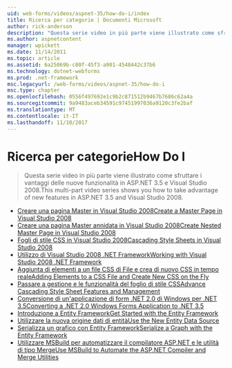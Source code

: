 ```yaml
---
uid: web-forms/videos/aspnet-35/how-do-i/index
title: Ricerca per categorie | Documenti Microsoft
author: rick-anderson
description: "Questa serie video in più parte viene illustrato come sfruttare i vantaggi delle nuove funzionalità in ASP.NET 3.5 e Visual Studio 2008."
ms.author: aspnetcontent
manager: wpickett
ms.date: 11/14/2011
ms.topic: article
ms.assetid: 6a25069b-c80f-45f3-a901-4548442c37b6
ms.technology: dotnet-webforms
ms.prod: .net-framework
msc.legacyurl: /web-forms/videos/aspnet-35/how-do-i
msc.type: chapter
ms.openlocfilehash: 0556f497692e1c9b2c871512b9467b7686c62a4a
ms.sourcegitcommit: 9a9483aceb34591c97451997036a9120c3fe2baf
ms.translationtype: MT
ms.contentlocale: it-IT
ms.lasthandoff: 11/10/2017
---
```

<a name="how-do-i"></a><span data-ttu-id="47ac8-103">Ricerca per categorie</span><span class="sxs-lookup"><span data-stu-id="47ac8-103">How Do I</span></span>
====================
> <span data-ttu-id="47ac8-104">Questa serie video in più parte viene illustrato come sfruttare i vantaggi delle nuove funzionalità in ASP.NET 3.5 e Visual Studio 2008.</span><span class="sxs-lookup"><span data-stu-id="47ac8-104">This multi-part video series shows you how to take advantage of new features in ASP.NET 3.5 and Visual Studio 2008.</span></span>


- [<span data-ttu-id="47ac8-105">Creare una pagina Master in Visual Studio 2008</span><span class="sxs-lookup"><span data-stu-id="47ac8-105">Create a Master Page in Visual Studio 2008</span></span>](how-do-i-create-a-master-page-in-visual-studio-2008.md)
- [<span data-ttu-id="47ac8-106">Creare una pagina Master annidata in Visual Studio 2008</span><span class="sxs-lookup"><span data-stu-id="47ac8-106">Create Nested Master Page in Visual Studio 2008</span></span>](how-do-i-create-nested-master-page-in-visual-studio-2008.md)
- [<span data-ttu-id="47ac8-107">Fogli di stile CSS in Visual Studio 2008</span><span class="sxs-lookup"><span data-stu-id="47ac8-107">Cascading Style Sheets in Visual Studio 2008</span></span>](how-do-i-cascading-style-sheets-in-visual-studio-2008.md)
- [<span data-ttu-id="47ac8-108">Utilizzo di Visual Studio 2008 .NET Framework</span><span class="sxs-lookup"><span data-stu-id="47ac8-108">Working with Visual Studio 2008 .NET Framework</span></span>](how-do-i-working-with-visual-studio-2008-net-framework.md)
- [<span data-ttu-id="47ac8-109">Aggiunta di elementi a un file CSS di File e crea di nuovo CSS in tempo reale</span><span class="sxs-lookup"><span data-stu-id="47ac8-109">Adding Elements to a CSS File and Create New CSS on the Fly</span></span>](how-do-i-adding-elements-to-a-css-file-and-create-new-css-on-the-fly.md)
- [<span data-ttu-id="47ac8-110">Passare a gestione e le funzionalità del foglio di stile CSS</span><span class="sxs-lookup"><span data-stu-id="47ac8-110">Advance Cascading Style Sheet Features and Management</span></span>](how-do-i-advance-cascading-style-sheet-features-and-management.md)
- [<span data-ttu-id="47ac8-111">Conversione di un'applicazione di form .NET 2.0 di Windows per .NET 3.5</span><span class="sxs-lookup"><span data-stu-id="47ac8-111">Converting a .NET 2.0 Windows Forms Application to .NET 3.5</span></span>](how-do-i-converting-a-net-20-windows-forms-application-to-net-35.md)
- [<span data-ttu-id="47ac8-112">Introduzione a Entity Framework</span><span class="sxs-lookup"><span data-stu-id="47ac8-112">Get Started with the Entity Framework</span></span>](how-do-i-get-started-with-the-entity-framework.md)
- [<span data-ttu-id="47ac8-113">Utilizzare la nuova origine dati di entità</span><span class="sxs-lookup"><span data-stu-id="47ac8-113">Use the New Entity Data Source</span></span>](how-do-i-use-the-new-entity-data-source.md)
- [<span data-ttu-id="47ac8-114">Serializza un grafico con Entity Framework</span><span class="sxs-lookup"><span data-stu-id="47ac8-114">Serialize a Graph with the Entity Framework</span></span>](how-do-i-serialize-a-graph-with-the-entity-framework.md)
- [<span data-ttu-id="47ac8-115">Utilizzare MSBuild per automatizzare il compilatore ASP.NET e le utilità di tipo Merge</span><span class="sxs-lookup"><span data-stu-id="47ac8-115">Use MSBuild to Automate the ASP.NET Compiler and Merge Utilities</span></span>](how-do-i-use-msbuild-to-automate-the-aspnet-compiler-and-merge-utilities.md)
